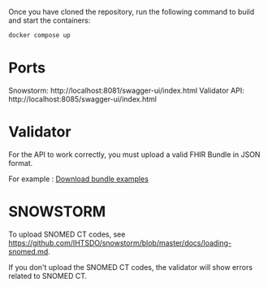 Once you have cloned the repository, run the following command to build and start the containers:

```bash 
docker compose up
```

# Ports

Snowstorm: http://localhost:8081/swagger-ui/index.html
Validator API: http://localhost:8085/swagger-ui/index.html


# Validator

For the API to work correctly, you must upload a valid FHIR Bundle in JSON format.

For example : 
[Download bundle examples ](./bundles_examples.zip)

# SNOWSTORM
To upload SNOMED CT codes, see https://github.com/IHTSDO/snowstorm/blob/master/docs/loading-snomed.md.

If you don't upload the SNOMED CT codes, the validator will show errors related to SNOMED CT.

